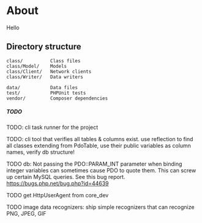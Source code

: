 # About

Hello


## Directory structure


    class/          Class files
    class/Model/    Models
    class/Client/   Network clients
    class/Writer/   Data writers

    data/           Data files
    test/           PHPUnit tests
    vendor/         Composer dependencies



##### TODO

TODO: cli task runner for the project


TODO:
    cli tool that verifies all tables & columns exist. use reflection to find all classes extending from PdoTable, use their public variables as column names,
    verify db structure!


TODO db:
    Not passing the PDO::PARAM_INT parameter when binding integer variables can sometimes cause PDO to quote them. This can screw up certain MySQL queries. See this bug report.  https://bugs.php.net/bug.php?id=44639


TODO get HttpUserAgent from core_dev


TODO image data recognizers:
    ship simple recognizers that can recognize PNG, JPEG, GIF

